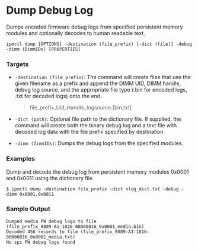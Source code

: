 # Dump Debug Log

Dumps encoded firmware debug logs from specified persistent memory modules and optionally decodes to human readable text.

```text
ipmctl dump [OPTIONS] -destination (file_prefix) [-dict (file)] -debug -dimm (DimmIDs) [PROPERTIES]
```

### **Targets**

* `-destination (file_prefix)`: The command will create files that use the given filename as a prefix and append the DIMM UID, DIMM handle, debug log source, and the appropriate file type \(.bin for encoded logs, .txt for decoded logs\) onto the end.

  > file\_prefix\_Uid\_Handle\_logsource.\[bin,txt\]

* `-dict (path)`: Optional file path to the dictionary file. If supplied, the command will create both the binary debug log and a text file with decoded log data with the file prefix specified by destination.
* `-dimm (DimmIDs)`: Dumps the debug logs from the specified modules.

### **Examples** 

Dump and decode the debug log from persistent memory modules 0x0001 and 0x0011 using the dictionary file.

```text
$ ipmctl dump -destination file_prefix -dict nlog_dict.txt -debug -dimm 0x0001,0x0011
```

### **Sample Output**

```text
Dumped media FW debug logs to file
(file_prefix_8089-A1-1816-00000016_0x0001_media.bin)
Decoded 456 records to file (file_prefix_8089-A1-1816-00000016_0x0001_media.txt)
No spi FW debug logs found
```

